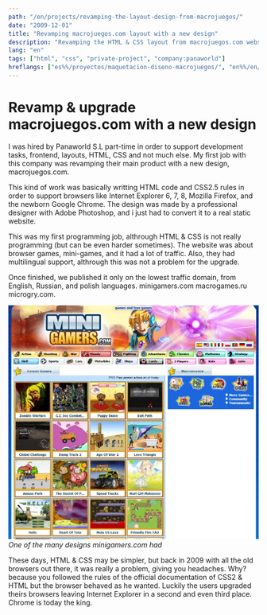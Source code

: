 ```yaml
---
path: "/en/projects/revamping-the-layout-design-from-macrojuegos/"
date: "2009-12-01"
title: "Revamping macrojuegos.com layout with a new design"
description: "Revamping the HTML & CSS layout from macrojuegos.com website. An Adobe Photoshop design made by a professional."
lang: "en"
tags: ["html", "css", "private-project", "company:panaworld"]
hreflangs: ["es%%/proyectos/maquetacion-diseno-macrojuegos/", "en%%/en/projects/revamping-the-layout-design-from-macrojuegos/"]
---
```

# Revamp & upgrade macrojuegos.com with a new design

I was hired by Panaworld S.L part-time in order to support development tasks, frontend, layouts, HTML, CSS and not much else. My first job with this company was revamping their main product with a new design, macrojuegos.com.

This kind of work was basically writting HTML code and CSS2.5 rules in order to support browsers like Internet Explorer 6, 7, 8, Mozilla Firefox, and the newborn Google Chrome. The design was made by a professional designer with Adobe Photoshop, and i just had to convert it to a real static website.

This was my first programming job, althrough HTML & CSS is not really programming (but can be even harder sometimes). The website was about browser games, mini-games, and it had a lot of traffic. Also, they had multilingual support, althrough this was not a problem for the upgrade.

Once finished, we published it only on the lowest traffic domain, from English, Russian, and polish languages. minigamers.com macrogames.ru microgry.com.

![Revamped design](minigamers-revamp.jpg)
*One of the many designs minigamers.com had*

These days, HTML & CSS may be simpler, but back in 2009 with all the old browsers out there, it was really a problem, giving you headaches. Why? because you followed the rules of the official documentation of CSS2 & HTML but the browser behaved as he wanted. Luckily the users upgraded theirs browsers leaving Internet Explorer in a second and even third place. Chrome is today the king.